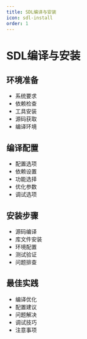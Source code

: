 ```yaml
---
title: SDL编译与安装
icon: sdl-install
order: 1
---
```


# SDL编译与安装

## 环境准备
- 系统要求
- 依赖检查
- 工具安装
- 源码获取
- 编译环境

## 编译配置
- 配置选项
- 依赖设置
- 功能选择
- 优化参数
- 调试选项

## 安装步骤
- 源码编译
- 库文件安装
- 环境配置
- 测试验证
- 问题排查

## 最佳实践
- 编译优化
- 配置建议
- 问题解决
- 调试技巧
- 注意事项
